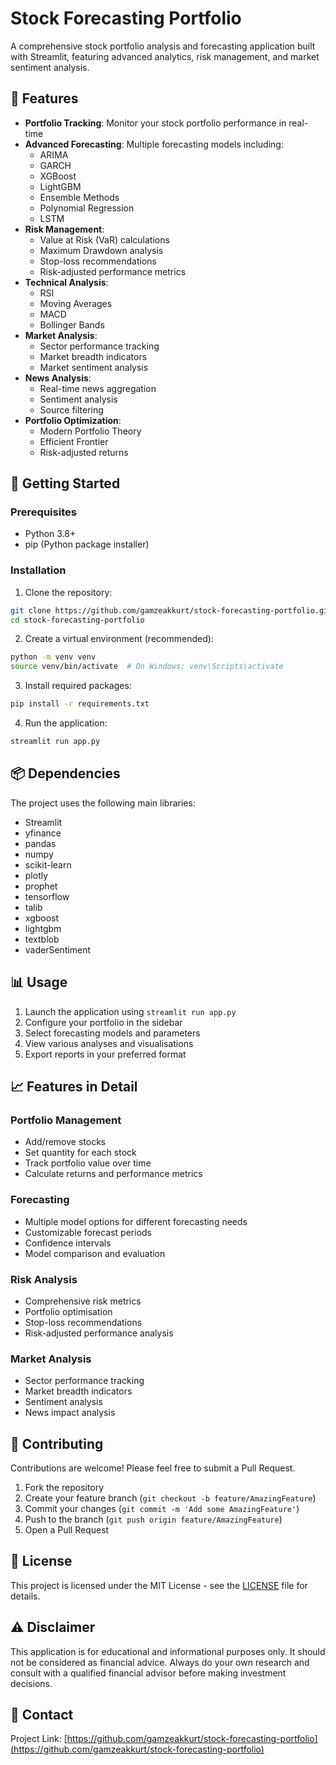 # Stock Forecasting Portfolio

A comprehensive stock portfolio analysis and forecasting application built with Streamlit, featuring advanced analytics, risk management, and market sentiment analysis.

## 🌟 Features

- **Portfolio Tracking**: Monitor your stock portfolio performance in real-time
- **Advanced Forecasting**: Multiple forecasting models including:
  - ARIMA
  - GARCH
  - XGBoost
  - LightGBM
  - Ensemble Methods
  - Polynomial Regression
  - LSTM
- **Risk Management**:
  - Value at Risk (VaR) calculations
  - Maximum Drawdown analysis
  - Stop-loss recommendations
  - Risk-adjusted performance metrics
- **Technical Analysis**:
  - RSI
  - Moving Averages
  - MACD
  - Bollinger Bands
- **Market Analysis**:
  - Sector performance tracking
  - Market breadth indicators
  - Market sentiment analysis
- **News Analysis**:
  - Real-time news aggregation
  - Sentiment analysis
  - Source filtering
- **Portfolio Optimization**:
  - Modern Portfolio Theory
  - Efficient Frontier
  - Risk-adjusted returns

## 🚀 Getting Started

### Prerequisites

- Python 3.8+
- pip (Python package installer)

### Installation

1. Clone the repository:
```bash
git clone https://github.com/gamzeakkurt/stock-forecasting-portfolio.git
cd stock-forecasting-portfolio
```

2. Create a virtual environment (recommended):
```bash
python -m venv venv
source venv/bin/activate  # On Windows: venv\Scripts\activate
```

3. Install required packages:
```bash
pip install -r requirements.txt
```

4. Run the application:
```bash
streamlit run app.py
```

## 📦 Dependencies

The project uses the following main libraries:
- Streamlit
- yfinance
- pandas
- numpy
- scikit-learn
- plotly
- prophet
- tensorflow
- talib
- xgboost
- lightgbm
- textblob
- vaderSentiment

## 📊 Usage

1. Launch the application using `streamlit run app.py`
2. Configure your portfolio in the sidebar
3. Select forecasting models and parameters
4. View various analyses and visualisations
5. Export reports in your preferred format

## 📈 Features in Detail

### Portfolio Management
- Add/remove stocks
- Set quantity for each stock
- Track portfolio value over time
- Calculate returns and performance metrics

### Forecasting
- Multiple model options for different forecasting needs
- Customizable forecast periods
- Confidence intervals
- Model comparison and evaluation

### Risk Analysis
- Comprehensive risk metrics
- Portfolio optimisation
- Stop-loss recommendations
- Risk-adjusted performance analysis

### Market Analysis
- Sector performance tracking
- Market breadth indicators
- Sentiment analysis
- News impact analysis

## 🤝 Contributing

Contributions are welcome! Please feel free to submit a Pull Request.

1. Fork the repository
2. Create your feature branch (`git checkout -b feature/AmazingFeature`)
3. Commit your changes (`git commit -m 'Add some AmazingFeature'`)
4. Push to the branch (`git push origin feature/AmazingFeature`)
5. Open a Pull Request

## 📝 License

This project is licensed under the MIT License - see the [LICENSE](LICENSE) file for details.

## ⚠️ Disclaimer

This application is for educational and informational purposes only. It should not be considered as financial advice. Always do your own research and consult with a qualified financial advisor before making investment decisions.

## 📧 Contact



Project Link: [https://github.com/gamzeakkurt/stock-forecasting-portfolio](https://github.com/gamzeakkurt/stock-forecasting-portfolio)

